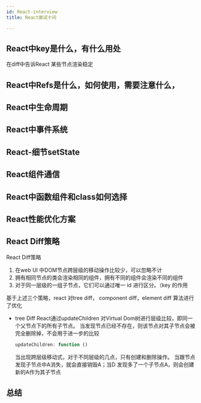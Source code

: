 ```yaml
---
id: React-interview
title: React面试十问

---
```


## React中key是什么，有什么用处

在diff中告诉React 某些节点渲染稳定

## React中Refs是什么，如何使用，需要注意什么，

## React中生命周期

## React中事件系统

## React-细节setState

## React组件通信

## React中函数组件和class如何选择

## React性能优化方案

## React Diff策略

React Diff策略

1. 在web UI 中DOM节点跨层级的移动操作比较少，可以忽略不计
2. 拥有相同节点的类会渲染相同的组件，拥有不同的组件会渲染不同的组件
3. 对于同一层级的一组子节点，它们可以通过唯一 id 进行区分。（key 的作用

基于上述三个策略，react 对tree diff， component diff，element diff 算法进行了优化

- tree Diff
  React通过updateChildren 对Virtual Dom树进行层级比较，即同一个父节点下的所有子节点。
  当发现节点已经不存在，则该节点对其子节点会被完全删除掉，不会用于进一步的比较
  
  ```js
  updateChildren: function ()
  ```
  
  当出现跨层级移动式，对于不同层级的几点，只有创建和删除操作。
  当跟节点发现子节点中A消失，就会直接销毁A；当D
  发现多了一个子节点A，则会创建新的A作为其子节点

## 总结